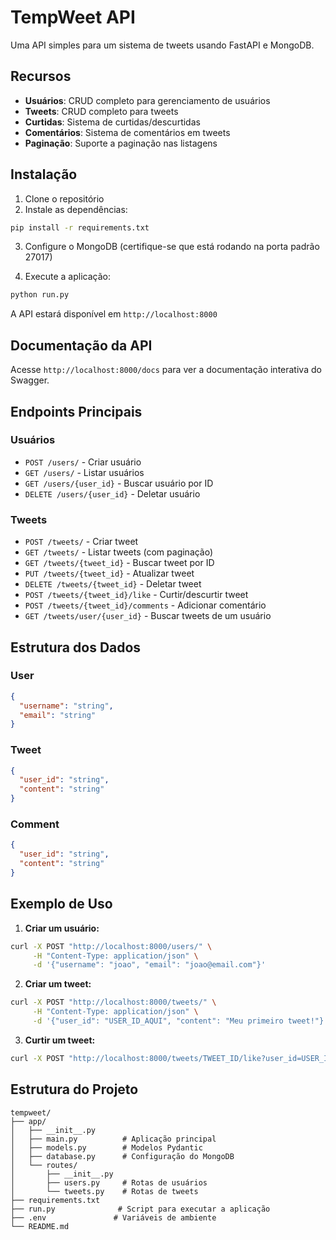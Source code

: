 # TempWeet API

Uma API simples para um sistema de tweets usando FastAPI e MongoDB.

## Recursos

- **Usuários**: CRUD completo para gerenciamento de usuários
- **Tweets**: CRUD completo para tweets
- **Curtidas**: Sistema de curtidas/descurtidas
- **Comentários**: Sistema de comentários em tweets
- **Paginação**: Suporte a paginação nas listagens

## Instalação

1. Clone o repositório
2. Instale as dependências:
```bash
pip install -r requirements.txt
```

3. Configure o MongoDB (certifique-se que está rodando na porta padrão 27017)

4. Execute a aplicação:
```bash
python run.py
```

A API estará disponível em `http://localhost:8000`

## Documentação da API

Acesse `http://localhost:8000/docs` para ver a documentação interativa do Swagger.

## Endpoints Principais

### Usuários
- `POST /users/` - Criar usuário
- `GET /users/` - Listar usuários
- `GET /users/{user_id}` - Buscar usuário por ID
- `DELETE /users/{user_id}` - Deletar usuário

### Tweets
- `POST /tweets/` - Criar tweet
- `GET /tweets/` - Listar tweets (com paginação)
- `GET /tweets/{tweet_id}` - Buscar tweet por ID
- `PUT /tweets/{tweet_id}` - Atualizar tweet
- `DELETE /tweets/{tweet_id}` - Deletar tweet
- `POST /tweets/{tweet_id}/like` - Curtir/descurtir tweet
- `POST /tweets/{tweet_id}/comments` - Adicionar comentário
- `GET /tweets/user/{user_id}` - Buscar tweets de um usuário

## Estrutura dos Dados

### User
```json
{
  "username": "string",
  "email": "string"
}
```

### Tweet
```json
{
  "user_id": "string",
  "content": "string"
}
```

### Comment
```json
{
  "user_id": "string",
  "content": "string"
}
```

## Exemplo de Uso

1. **Criar um usuário:**
```bash
curl -X POST "http://localhost:8000/users/" \
     -H "Content-Type: application/json" \
     -d '{"username": "joao", "email": "joao@email.com"}'
```

2. **Criar um tweet:**
```bash
curl -X POST "http://localhost:8000/tweets/" \
     -H "Content-Type: application/json" \
     -d '{"user_id": "USER_ID_AQUI", "content": "Meu primeiro tweet!"}'
```

3. **Curtir um tweet:**
```bash
curl -X POST "http://localhost:8000/tweets/TWEET_ID/like?user_id=USER_ID"
```

## Estrutura do Projeto

```
tempweet/
├── app/
│   ├── __init__.py
│   ├── main.py          # Aplicação principal
│   ├── models.py        # Modelos Pydantic
│   ├── database.py      # Configuração do MongoDB
│   └── routes/
│       ├── __init__.py
│       ├── users.py     # Rotas de usuários
│       └── tweets.py    # Rotas de tweets
├── requirements.txt
├── run.py              # Script para executar a aplicação
├── .env               # Variáveis de ambiente
└── README.md
```
